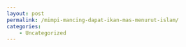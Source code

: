 ```yaml
---
layout: post
permalink: /mimpi-mancing-dapat-ikan-mas-menurut-islam/
categories:
    - Uncategorized
---
```


